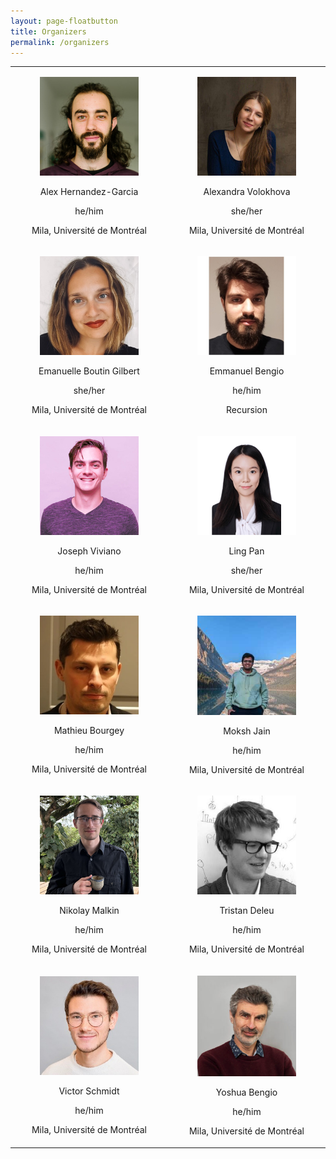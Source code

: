 ```yaml
---
layout: page-floatbutton
title: Organizers
permalink: /organizers
---
```


<Body>
<div>
    <table width="50%">
        <tr align="center">
           <td width="50%">
                <div class="card">
                  <div class="card-content">
                    <div class="media">
                      <div class="media-left">
                        <figure class="image is-96x96">
                          <img src="assets/img/team/ahg.jpg" alt="Placeholder image">
                        </figure>
                      </div>
                      <div class="media-content">
                        <p class="title is-4">Alex Hernandez-Garcia
                            <a href="https://alexhernandezgarcia.github.io">
                                <ion-icon name="home-outline"></ion-icon>
                            </a>
                            <a href="mailto:alex.hernandez-garcia@mila.quebec">
                                <ion-icon name="mail-outline"></ion-icon>
                            </a>
                            <a href="https://twitter.com/alexhdezgcia">
                                <ion-icon name="logo-twitter"></ion-icon>
                            </a>
                        </p>
                        <p class="subtitle is-6">he/him</p>
						<p class="subtitle is-6">Mila, Université de Montréal</p>
                      </div>
                    </div>
                  </div>
                </div>
           </td>
           <td width="50%">
                <div class="card">
                  <div class="card-content">
                    <div class="media">
                      <div class="media-left">
                        <figure class="image is-96x96">
                          <img src="assets/img/team/av.jpg" alt="Placeholder image">
                        </figure>
                      </div>
                      <div class="media-content">
                        <p class="title is-4">Alexandra Volokhova
                            <a href="https://alexandravolokhova.github.io">
                                <ion-icon name="home-outline"></ion-icon>
                            </a>
                            <a href="mailto:alexandra.volokhova@mila.quebec">
                                <ion-icon name="mail-outline"></ion-icon>
                            </a>
                            <a href="https://twitter.com/alex_volokhova">
                                <ion-icon name="logo-twitter"></ion-icon>
                            </a>
                        </p>
                        <p class="subtitle is-6">she/her</p>
						<p class="subtitle is-6">Mila, Université de Montréal</p>
                      </div>
                    </div>
                  </div>
                </div>
           </td>
        </tr>
        <tr align="center">
           <td width="50%">
                <div class="card">
                  <div class="card-content">
                    <div class="media">
                      <div class="media-left">
                        <figure class="image is-96x96">
                          <img src="assets/img/team/ebg.jpg" alt="Placeholder image">
                        </figure>
                      </div>
                      <div class="media-content">
                        <p class="title is-4">Emanuelle Boutin Gilbert
                            <a href="https://mila.quebec/personne/emanuelle-boutin-gilbert/">
                                <ion-icon name="home-outline"></ion-icon>
                            </a>
                            <!-- <a href="">
                                <ion-icon name="mail-outline"></ion-icon>
                            </a>
                            <a href="">
                                <ion-icon name="logo-twitter"></ion-icon>
                            </a>
                        </p> -->
                        <p class="subtitle is-6">she/her</p>
						<p class="subtitle is-6">Mila, Université de Montréal</p>
                      </div>
                    </div>
                  </div>
                </div>
           </td>
           <td width="50%">
                <div class="card">
                  <div class="card-content">
                    <div class="media">
                      <div class="media-left">
                        <figure class="image is-96x96">
                          <img src="assets/img/team/eb.jpg" alt="Placeholder image">
                        </figure>
                      </div>
                      <div class="media-content">
                        <p class="title is-4">Emmanuel Bengio
                            <a href="https://folinoid.com/">
                                <ion-icon name="home-outline"></ion-icon>
                            </a>
                            <!-- <a href="">
                                <ion-icon name="mail-outline"></ion-icon>
                            </a>
                            <a href="">
                                <ion-icon name="logo-twitter"></ion-icon>
                            </a> -->
                        </p>
                        <p class="subtitle is-6">he/him</p>
						<p class="subtitle is-6">Recursion</p>
                      </div>
                    </div>
                  </div>
                </div>
           </td>
        </tr>
        <tr align="center">
           <td width="50%">
                <div class="card">
                  <div class="card-content">
                    <div class="media">
                      <div class="media-left">
                        <figure class="image is-96x96">
                          <img src="assets/img/team/jv.jpg" alt="Placeholder image">
                        </figure>
                      </div>
                      <div class="media-content">
                        <p class="title is-4">Joseph Viviano
                            <a href="https://www.viviano.ca/">
                                <ion-icon name="home-outline"></ion-icon>
                            </a>
                            <!-- <a href="">
                                <ion-icon name="mail-outline"></ion-icon>
                            </a>
                            <a href="">
                                <ion-icon name="logo-twitter"></ion-icon>
                            </a> -->
                        </p>
                        <p class="subtitle is-6">he/him</p>
						<p class="subtitle is-6">Mila, Université de Montréal</p>
                      </div>
                    </div>
                  </div>
                </div>
           </td>
           <td width="50%">
                <div class="card">
                  <div class="card-content">
                    <div class="media">
                      <div class="media-left">
                        <figure class="image is-96x96">
                          <img src="assets/img/team/lp.jpg" alt="Placeholder image">
                        </figure>
                      </div>
                      <div class="media-content">
                        <p class="title is-4">Ling Pan
                            <a href="https://ling-pan.github.io/">
                                <ion-icon name="home-outline"></ion-icon>
                            </a>
                            <a href="mailto:penny.ling.pan@gmail.com">
                                <ion-icon name="mail-outline"></ion-icon>
                            </a>
                            <!-- <a href="">
                                <ion-icon name="logo-twitter"></ion-icon>
                            </a> -->
                        </p>
                        <p class="subtitle is-6">she/her</p>
						<p class="subtitle is-6">Mila, Université de Montréal</p>
                      </div>
                    </div>
                  </div>
                </div>
           </td>
        </tr>
        <tr align="center">
           <td width="50%">
                <div class="card">
                  <div class="card-content">
                    <div class="media">
                      <div class="media-left">
                        <figure class="image is-96x96">
                          <img src="assets/img/team/mb.jpg" alt="Placeholder image">
                        </figure>
                      </div>
                      <div class="media-content">
                        <p class="title is-4">Mathieu Bourgey
                            <a href="https://mila.quebec/personne/mathieu-bourgey/">
                                <ion-icon name="home-outline"></ion-icon>
                            </a>
                            <!-- <a href="">
                                <ion-icon name="mail-outline"></ion-icon>
                            </a>
                            <a href="">
                                <ion-icon name="logo-twitter"></ion-icon>
                            </a> -->
                        </p>
                        <p class="subtitle is-6">he/him</p>
						<p class="subtitle is-6">Mila, Université de Montréal</p>
                      </div>
                    </div>
                  </div>
                </div>
           </td>
           <td width="50%">
                <div class="card">
                  <div class="card-content">
                    <div class="media">
                      <div class="media-left">
                        <figure class="image is-96x96">
                          <img src="assets/img/team/mj.jpg" alt="Placeholder image">
                        </figure>
                      </div>
                      <div class="media-content">
                        <p class="title is-4">Moksh Jain
                            <a href="https://mj10.github.io/">
                                <ion-icon name="home-outline"></ion-icon>
                            </a>
                            <!-- <a href="">
                                <ion-icon name="mail-outline"></ion-icon>
                            </a>
                            <a href="">
                                <ion-icon name="logo-twitter"></ion-icon>
                            </a> -->
                        </p>
                        <p class="subtitle is-6">he/him</p>
						<p class="subtitle is-6">Mila, Université de Montréal</p>
                      </div>
                    </div>
                  </div>
                </div>
           </td>
        </tr>
        <tr align="center">
           <td width="50%">
                <div class="card">
                  <div class="card-content">
                    <div class="media">
                      <div class="media-left">
                        <figure class="image is-96x96">
                          <img src="assets/img/team/nm.jpg" alt="Placeholder image">
                        </figure>
                      </div>
                      <div class="media-content">
                        <p class="title is-4">Nikolay Malkin
                            <a href="https://malkin1729.github.io/">
                                <ion-icon name="home-outline"></ion-icon>
                            </a>
                            <!-- <a href="">
                                <ion-icon name="mail-outline"></ion-icon>
                            </a>
                            <a href="">
                                <ion-icon name="logo-twitter"></ion-icon>
                            </a> -->
                        </p>
                        <p class="subtitle is-6">he/him</p>
						<p class="subtitle is-6">Mila, Université de Montréal</p>
                      </div>
                    </div>
                  </div>
                </div>
           </td>
           <td width="50%">
                <div class="card">
                  <div class="card-content">
                    <div class="media">
                      <div class="media-left">
                        <figure class="image is-96x96">
                          <img src="assets/img/team/td.jpg" alt="Placeholder image">
                        </figure>
                      </div>
                      <div class="media-content">
                        <p class="title is-4">Tristan Deleu
                            <a href="https://tristandeleu.github.io/">
                                <ion-icon name="home-outline"></ion-icon>
                            </a>
                            <!-- <a href="">
                                <ion-icon name="mail-outline"></ion-icon>
                            </a>
                            <a href="">
                                <ion-icon name="logo-twitter"></ion-icon>
                            </a> -->
                        </p>
                        <p class="subtitle is-6">he/him</p>
						<p class="subtitle is-6">Mila, Université de Montréal</p>
                      </div>
                    </div>
                  </div>
                </div>
           </td>
        </tr>
        <tr align="center">
           <td width="50%">
                <div class="card">
                  <div class="card-content">
                    <div class="media">
                      <div class="media-left">
                        <figure class="image is-96x96">
                          <img src="assets/img/team/vs.jpg" alt="Placeholder image">
                        </figure>
                      </div>
                      <div class="media-content">
                        <p class="title is-4">Victor Schmidt
                            <a href="https://vict0rs.ch/">
                                <ion-icon name="home-outline"></ion-icon>
                            </a>
                            <a href="mailto:schmidtv@mila.quebec">
                                <ion-icon name="mail-outline"></ion-icon>
                            </a>
                            <a href="https://twitter.com/vict0rsch/">
                                <ion-icon name="logo-twitter"></ion-icon>
                            </a>
                        </p>
                        <p class="subtitle is-6">he/him</p>
						<p class="subtitle is-6">Mila, Université de Montréal</p>
                      </div>
                    </div>
                  </div>
                </div>
           </td>
           <td width="50%">
                <div class="card">
                  <div class="card-content">
                    <div class="media">
                      <div class="media-left">
                        <figure class="image is-96x96">
                          <img src="assets/img/team/yb.jpg" alt="Placeholder image">
                        </figure>
                      </div>
                      <div class="media-content">
                        <p class="title is-4">Yoshua Bengio
                            <a href="https://yoshuabengio.org/">
                                <ion-icon name="home-outline"></ion-icon>
                            </a>
                            <!-- <a href="">
                                <ion-icon name="mail-outline"></ion-icon>
                            </a>
                            <a href="">
                                <ion-icon name="logo-twitter"></ion-icon>
                            </a> -->
                        </p>
                        <p class="subtitle is-6">he/him</p>
						<p class="subtitle is-6">Mila, Université de Montréal</p>
                      </div>
                    </div>
                  </div>
                </div>
           </td>
        </tr>
    </table>
</div>
<script type="module" src="https://unpkg.com/ionicons@5.5.2/dist/ionicons/ionicons.esm.js"></script>
<script nomodule src="https://unpkg.com/ionicons@5.5.2/dist/ionicons/ionicons.js"></script>
</Body>


